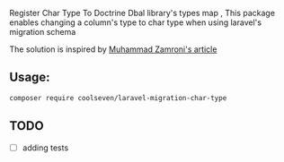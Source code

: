 Register Char Type To Doctrine Dbal library's types map , 
This package enables changing a column's type to char type when using laravel's migration schema  

The solution is inspired by [Muhammad Zamroni's article](https://medium.com/@matriphe/adding-custom-char-type-in-laravel-migration-780d8a9cac29)

## Usage:
```bash
composer require coolseven/laravel-migration-char-type
```

## TODO
- [ ] adding tests

